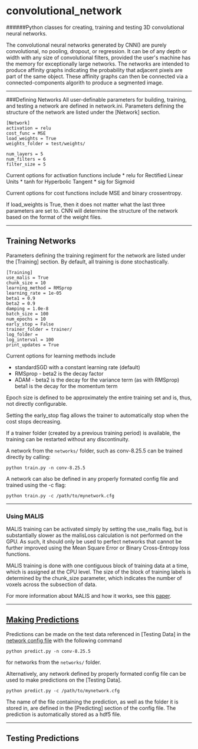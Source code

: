# convolutional_network
######Python classes for creating, training and testing 3D convolutional neural networks.

   The convolutional neural networks generated by CNN() are purely convolutional,
no pooling, dropout, or regression. It can be of any depth or width with any 
size of convolutional filters, provided the user's machine has the memory for 
exceptionally large networks. The networks are intended to produce affinity graphs
indicating the probability that adjacent pixels are part of the same object. These
affinity graphs can then be connected via a connected-components algorith to 
produce a segmented image.

-------------------------------------------------------------------------------
###Defining Networks
All user-definable parameters for building, training, and testing a network are
defined in network.ini. Parameters defining the structure of the network are
listed under the [Network] section.

```
[Network]
activation = relu
cost_func = MSE
load_weights = True
weights_folder = test/weights/

num_layers = 5
num_filters = 6
filter_size = 5
```

Current options for activation functions include
    * relu for Rectified Linear Units
    * tanh for Hyperbolic Tangent
    * sig for Sigmoid

Current options for cost functions include MSE and binary crossentropy.

If load_weights is True, then it does not matter what the last three parameters
are set to. CNN will determine the structure of the network based on the format
of the weight files.

-------------------------------------------------------------------------------
## Training Networks
Parameters defining the training regiment for the network are listed under the
[Training] section. By default, all training is done stochastically.

```
[Training]
use_malis = True
chunk_size = 10
learning_method = RMSprop
learning_rate = 1e-05
beta1 = 0.9
beta2 = 0.9
damping = 1.0e-8
batch_size = 100
num_epochs = 10
early_stop = False
trainer_folder = trainer/
log_folder =  
log_interval = 100
print_updates = True
```

Current options for learning methods include
* standardSGD with a constant learning rate (default)
* RMSprop - beta2 is the decay factor
* ADAM - beta2 is the decay for the variance term (as with RMSprop)
beta1 is the decay for the momentum term

Epoch size is defined to be approximately the entire training set and is, thus, not directly configurable.

Setting the early_stop flag allows the trainer to automatically stop when the cost stops decreasing.

If a trainer folder (created by a previous training period) is available, 
the training can be restarted without any discontinuity.

A network from the `networks/` folder, such as conv-8.25.5 can be trained directly by calling:
```
python train.py -n conv-8.25.5
```

A network can also be defined in any properly formated config file and trained using the -c flag:
```
python train.py -c /path/to/mynetwork.cfg
```
-------------------------------------------------------------------------------
### Using MALIS
MALIS training can be activated simply by setting the use_malis flag, but is 
substantially slower as the malisLoss calculation is not performed on the GPU. 
As such, it should only be used to perfect networks that cannot be further
improved using the Mean Square Error or Binary Cross-Entropy loss functions.

MALIS training is done with one contiguous block of training data at a time, 
which is assigned at the CPU level. The size of the block of training labels is
determined by the chunk_size parameter, which indicates the number of voxels 
across the subsection of data.

For more information about MALIS and how it works, see this [paper](http://papers.nips.cc/paper/3887-maximin-affinity-learning-of-image-segmentation).

-------------------------------------------------------------------------------
## [Making Predictions](wiki/Making-Predictions)
Predictions can be made on the test data referenced in [Testing Data] in the 
[network config file](wiki/Network-Configuration) with the following command
```
python predict.py -n conv-8.25.5
```
for networks from the `networks/` folder.

Alternatively, any network defined by properly formated config file can be used
to make predictions on the [Testing Data].
```
python predict.py -c /path/to/mynetwork.cfg
```

The name of the file containing the prediction, as well as the folder it is 
stored in, are defined in the [Predicting] section of the config file. 
The prediction is automatically stored as a hdf5 file.

-------------------------------------------------------------------------------
## Testing Predictions